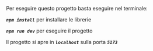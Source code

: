 Per eseguire questo progetto basta eseguire nel terminale:

***`npm install`*** per installare le librerie

***`npm run dev`*** per eseguire il progetto

Il progetto si apre in ***`localhost`*** sulla porta ***`5173`***